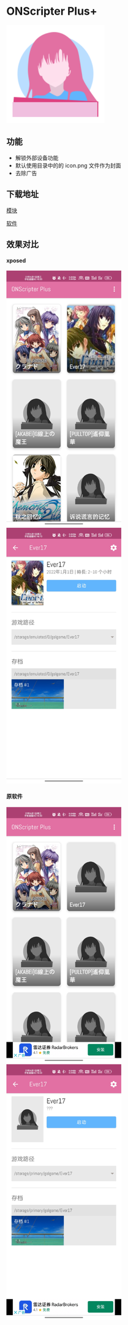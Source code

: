 # ONScripter Plus+

<img src="https://github.com/Xposed-Modules-Repo/com.ws.onscripterplus/raw/master/images/ic_launcher.png" width="256" alt="ONScripter Plus" />

## 功能

- 解锁外部设备功能
- 默认使用目录中的的 icon.png 文件作为封面
- 去除广告

## 下载地址

[模块](https://github.com/W2725730722/ONScripterPlus/releases/download/1.1/ONScripter.Plus+_1.1.apk)

[软件](https://github.com/W2725730722/ONScripterPlus/releases/download/1.1/ONScripter.Plus_2.0.16.apk)

## 效果对比

#### xposed
<img src="https://github.com/Xposed-Modules-Repo/com.ws.onscripterplus/raw/master/images/2-1.jpg" width="300">
<img src="https://github.com/Xposed-Modules-Repo/com.ws.onscripterplus/raw/master/images/2-2.jpg" width="300">

#### 原软件
<img src="https://github.com/Xposed-Modules-Repo/com.ws.onscripterplus/raw/master/images/1-1.jpg" width="300">
<img src="https://github.com/Xposed-Modules-Repo/com.ws.onscripterplus/raw/master/images/1-2.jpg" width="300">



